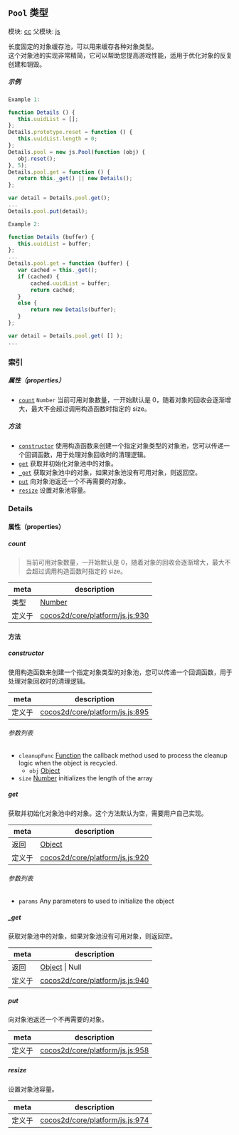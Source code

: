 ## `Pool` 类型



模块: [cc](../modules/cc.md)
父模块: [js](../modules/js.md)


长度固定的对象缓存池，可以用来缓存各种对象类型。<br/>
这个对象池的实现非常精简，它可以帮助您提高游戏性能，适用于优化对象的反复创建和销毁。


##### 示例

```js
Example 1:

function Details () {
   this.uuidList = [];
};
Details.prototype.reset = function () {
   this.uuidList.length = 0;
};
Details.pool = new js.Pool(function (obj) {
   obj.reset();
}, 5);
Details.pool.get = function () {
   return this._get() || new Details();
};

var detail = Details.pool.get();
...
Details.pool.put(detail);

Example 2:

function Details (buffer) {
   this.uuidList = buffer;
};
...
Details.pool.get = function (buffer) {
   var cached = this._get();
   if (cached) {
       cached.uuidList = buffer;
       return cached;
   }
   else {
       return new Details(buffer);
   }
};

var detail = Details.pool.get( [] );
...
```

### 索引

##### 属性（properties）

  - [`count`](#count) `Number` 当前可用对象数量，一开始默认是 0，随着对象的回收会逐渐增大，最大不会超过调用构造函数时指定的 size。



##### 方法

  - [`constructor`](#constructor) 使用构造函数来创建一个指定对象类型的对象池，您可以传递一个回调函数，用于处理对象回收时的清理逻辑。
  - [`get`](#get) 获取并初始化对象池中的对象。
  - [`_get`](#get) 获取对象池中的对象，如果对象池没有可用对象，则返回空。
  - [`put`](#put) 向对象池返还一个不再需要的对象。
  - [`resize`](#resize) 设置对象池容量。



### Details


#### 属性（properties）


##### count

> 当前可用对象数量，一开始默认是 0，随着对象的回收会逐渐增大，最大不会超过调用构造函数时指定的 size。

| meta | description |
|------|-------------|
| 类型 | <a href="https://developer.mozilla.org/en/JavaScript/Reference/Global_Objects/Number" class="crosslink external" target="_blank">Number</a> |
| 定义于 | [cocos2d/core/platform/js.js:930](https://github.com/cocos-creator/engine/blob/22ca6465effd8063cb95e509843b8bef3d880759/cocos2d/core/platform/js.js#L930) |






<!-- Method Block -->
#### 方法


##### constructor

使用构造函数来创建一个指定对象类型的对象池，您可以传递一个回调函数，用于处理对象回收时的清理逻辑。

| meta | description |
|------|-------------|
| 定义于 | [cocos2d/core/platform/js.js:895](https://github.com/cocos-creator/engine/blob/22ca6465effd8063cb95e509843b8bef3d880759/cocos2d/core/platform/js.js#L895) |

###### 参数列表
- `cleanupFunc` <a href="https://developer.mozilla.org/en/JavaScript/Reference/Global_Objects/Function" class="crosslink external" target="_blank">Function</a> the callback method used to process the cleanup logic when the object is recycled.
	- `obj` <a href="https://developer.mozilla.org/en/JavaScript/Reference/Global_Objects/Object" class="crosslink external" target="_blank">Object</a> 
- `size` <a href="https://developer.mozilla.org/en/JavaScript/Reference/Global_Objects/Number" class="crosslink external" target="_blank">Number</a> initializes the length of the array


##### get

获取并初始化对象池中的对象。这个方法默认为空，需要用户自己实现。

| meta | description |
|------|-------------|
| 返回 | <a href="https://developer.mozilla.org/en/JavaScript/Reference/Global_Objects/Object" class="crosslink external" target="_blank">Object</a> 
| 定义于 | [cocos2d/core/platform/js.js:920](https://github.com/cocos-creator/engine/blob/22ca6465effd8063cb95e509843b8bef3d880759/cocos2d/core/platform/js.js#L920) |

###### 参数列表
- `params` Any parameters to used to initialize the object


##### _get

获取对象池中的对象，如果对象池没有可用对象，则返回空。

| meta | description |
|------|-------------|
| 返回 | <a href="https://developer.mozilla.org/en/JavaScript/Reference/Global_Objects/Object" class="crosslink external" target="_blank">Object</a> &#124; Null 
| 定义于 | [cocos2d/core/platform/js.js:940](https://github.com/cocos-creator/engine/blob/22ca6465effd8063cb95e509843b8bef3d880759/cocos2d/core/platform/js.js#L940) |



##### put

向对象池返还一个不再需要的对象。

| meta | description |
|------|-------------|
| 定义于 | [cocos2d/core/platform/js.js:958](https://github.com/cocos-creator/engine/blob/22ca6465effd8063cb95e509843b8bef3d880759/cocos2d/core/platform/js.js#L958) |



##### resize

设置对象池容量。

| meta | description |
|------|-------------|
| 定义于 | [cocos2d/core/platform/js.js:974](https://github.com/cocos-creator/engine/blob/22ca6465effd8063cb95e509843b8bef3d880759/cocos2d/core/platform/js.js#L974) |





